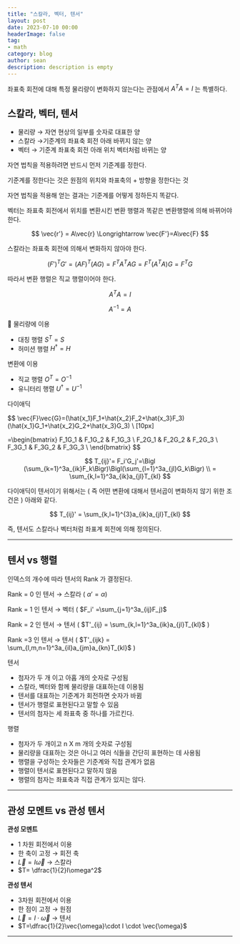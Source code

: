```yaml
---
title: "스칼라, 벡터, 텐서"
layout: post
date: 2023-07-10 00:00
headerImage: false
tag:
- math
category: blog
author: sean
description: description is empty
---
```


좌표축 회전에 대해 특정 물리량이 변화하지 않는다는 관점에서 $A^TA=I$ 는 특별하다.


## 스칼라, 벡터, 텐서

- 물리량 → 자연 현상의 일부를 숫자로 대표한 양
- 스칼라 →기준계의 좌표축 회전 아래 바뀌지 않는 양
- 벡터 → 기준계 좌표축 회전 아래 위치 벡터처럼 바뀌는 양

자연 법칙을 적용하려면 반드시 먼저 기준계를 정한다.

기준계를 정한다는 것은 원점의 위치와 좌표축의 + 방향을 정한다는 것

자연 법칙을 적용해 얻는 결과는 기준계를 어떻게 정하든지 똑같다.

벡터는 좌표축 회전에서 위치를 변환시킨 변환 행렬과 똑같은 변환행렬에 의해 바뀌어야 한다.

$$
\vec{r'} = A\vec{r} \Longrightarrow \vec{F'}=A\vec{F}
$$

스칼라는 좌표축 회전에 의해서 변화하지 않아야 한다.

$$
(F')^TG'=(AF)^T(AG)=F^TA^TAG =F^T(A^TA)G=F^TG
$$

따라서 변환 행렬은 직교 행렬이어야 한다.

$$
A^TA=I 
$$

$$
A^{-1}=A
$$

<aside>
📌 물리량에 이용

- 대칭 행렬 $S^T=S$
- 허미션 행렬 $H^\dagger=H$

변환에 이용

- 직교 행렬 $O^T=O^{-1}$
- 유니터리 행렬 $U^\dagger=U^{-1}$
</aside>

다이애딕

$$
\vec{F}\vec{G}=(\hat{x_1}F_1+\hat{x_2}F_2+\hat{x_3}F_3)(\hat{x_1}G_1+\hat{x_2}G_2+\hat{x_3}G_3) \\ [10px]

=\begin{bmatrix}
F_1G_1 & F_1G_2 & F_1G_3 \\
F_2G_1 & F_2G_2 & F_2G_3 \\ 
F_3G_1 & F_3G_2 & F_3G_3 \\
\end{bmatrix}
$$

$$
T_{ij}'= F_i'G_j'=\Bigl (\sum_{k=1}^3a_{ik}F_k\Bigr)\Bigl(\sum_{l=1}^3a_{jl}G_k\Bigr) \\ 
= \sum_{k,l=1}^3a_{ik}a_{jl}T_{kl}
$$

다이애딕이 텐서이기 위해서는 ( 즉 어떤 변환에 대해서 텐서곱이 변화하지 않기 위한 조건은 ) 아래와 같다.

$$
T_{ij}' = \sum_{k,l=1}^{3}a_{ik}a_{jl}T_{kl}
$$

즉, 텐서도 스칼라나 벡터처럼 좌표계 회전에 의해 정의된다.

---

## 텐서 vs 행렬

인덱스의 개수에 따라 텐서의 Rank 가 결정된다. 

Rank = 0 인 텐서 → 스칼라 ( $\alpha' = \alpha )$

Rank = 1 인 텐서 → 벡터  ( $F_i' =\sum_{j=1}^3a_{ij}F_j)$

Rank = 2 인 텐서 → 텐서 ( $T'_{ij} = \sum_{k,l=1}^3a_{ik}a_{jl}T_{kl}$ )

Rank =3 인 텐서 → 텐서 ( $T'_{ijk} = \sum_{l,m,n=1}^3a_{il}a_{jm}a_{kn}T_{kl}$ )

텐서 

- 첨자가 두 개 이고 아홉 개의 숫자로 구성됨
- 스칼라, 벡터와 함께 물리량을 대표하는데 이용됨
- 텐서를 대표하는 기준계가 회전하면 숫자가 바뀜
- 텐서가 행렬로 표현된다고 말할 수 있음
- 텐서의 첨자는 세 좌표축 중 하나를 가르킨다.

행렬

- 첨자가 두 개이고 n X m 개의 숫자로 구성됨
- 물리량을 대표하는 것은 아니고 여러 식들을 간단히 표현하는 데 사용됨
- 행렬을 구성하는 숫자들은 기준계와 직접 관계가 없음
- 행렬이 텐서로 표현된다고 말하지 않음
- 행렬의 첨자는 좌표축과 직접 관계가 있지는 않다.

---

## 관성 모멘트 vs 관성 텐서

**관성 모멘트**

- 1 차원 회전에서 이용
- 한 축이 고정 → 회전 축
- $\vec{L}=I\vec{\omega}$ → 스칼라
- $T= \dfrac{1}{2}I\omega^2$

**관성 텐서**

- 3차원 회전에서 이용
- 한 점이 고정 → 원점
- $\vec{L}=I\cdot\vec{\omega}$ → 텐서
- $T=\dfrac{1}{2}\vec{\omega}\cdot I \cdot \vec{\omega}$

---